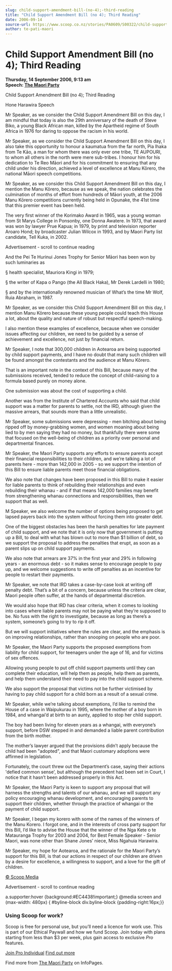 ```yaml
---
slug: child-support-amendment-bill-(no-4);-third-reading
title: "Child Support Amendment Bill (no 4); Third Reading"
date: 2006-09-14
source-url: https://www.scoop.co.nz/stories/PA0609/S00322/child-support-amendment-bill-no-4-third-reading.htm
author: te-pati-maori
---
```

Child Support Amendment Bill (no 4); Third Reading
==================================================

**Thursday, 14 September 2006, 9:13 am**  
**Speech: [The Maori Party](https://info.scoop.co.nz/The_Maori_Party)**

Child Support Amendment Bill (no 4); Third Reading

Hone Harawira Speech

Mr Speaker, as we consider the Child Support Amendment Bill on this day, I am mindful that today is also the 29th anniversary of the death of Steve Biko, a young Black African man, killed by the Apartheid regime of South Africa in 1976 for daring to oppose the racism in his world.

Mr Speaker, as we consider the Child Support Amendment Bill on this day, I also take this opportunity to honour a kaumatua from the far north, Pia Ihaka from Te Kāo, a man for whom there was only ever one tribe, TE AUPOURI, to whom all others in the north were mere sub-tribes. I honour him for his dedication to Te Reo Māori and for his commitment to ensuring that any child under his direction, achieved a level of excellence at Manu Kōrero, the national Māori speech competitions.

Mr Speaker, as we consider this Child Support Amendment Bill on this day, I mention the Manu Kōrero, because as we speak, the nation celebrates the culmination of months of effort from hundreds of Māori youth, at the 2006 Manu Kōrero competitions currently being held in Opunake, the 41st time that this premier event has been held.

The very first winner of the Korimako Award in 1965, was a young woman from St Marys College in Ponsonby, one Donna Awatere. In 1973, that award was won by lawyer Prue Kapua; in 1979, by print and television reporter Aroaro Hond; by broadcaster Julian Wilcox in 1993, and by Maori Party list candidate, Tell Kuka, in 2002.

Advertisement - scroll to continue reading





And the Pei Te Hurinui Jones Trophy for Senior Māori has been won by such luminaries as

§ health specialist, Mauriora Kingi in 1979;

§ the writer of Kapa o Pango (the All Black Haka), Mr Derek Lardelli in 1980;

§ and by the internationally renowned musician of What’s the time Mr Wolf, Ruia Abraham, in 1987.

Mr Speaker, as we consider this Child Support Amendment Bill on this day, I mention Manu Kōrero because these young people could teach this House a lot, about the quality and nature of robust but respectful speech-making.

I also mention these examples of excellence, because when we consider issues affecting our children, we need to be guided by a sense of achievement and excellence, not just by financial return.

Mr Speaker, I note that 300,000 children in Aotearoa are being supported by child support payments, and I have no doubt that many such children will be found amongst the contestants and the audience at Manu Kōrero.

That is an important note in the context of this Bill, because many of the submissions received, tended to reduce the concept of child-raising to a formula based purely on money alone.

One submission was about the cost of supporting a child.

Another was from the Institute of Chartered Accounts who said that child support was a matter for parents to settle, not the IRD, although given the massive arrears, that sounds more than a little unrealistic.

Mr Speaker, some submissions were depressing - men bitching about being ripped off by money-grabbing women, and women moaning about being lied to by men saying they had no money, but thankfully there were some that focused on the well-being of children as a priority over personal and departmental finances.

Mr Speaker, the Maori Party supports any efforts to ensure parents accept their financial responsibilities to their children, and we’re talking a lot of parents here - more than 142,000 in 2005 - so we support the intention of this Bill to ensure liable parents meet those financial obligations.

We also note that changes have been proposed in this Bill to make it easier for liable parents to think of rebuilding their relationships and even rebuilding their whanau - and if that means 142,000 families may benefit from strengthening whanau connections and responsibilities, then we support that as well.

M Speaker, we also welcome the number of options being proposed to get lapsed payers back into the system without forcing them into greater debt.

One of the biggest obstacles has been the harsh penalties for late payment of child support, and we note that it is only now that government is putting up a Bill, to deal with what has blown out to more than $1 billion of debt, so we support the proposal to address the penalties that erupt, as soon as a parent slips up on child support payments.

We also note that arrears are 37% in the first year and 29% in following years - an enormous debt - so it makes sense to encourage people to pay up, and we welcome suggestions to write off penalties as an incentive for people to restart their payments.

Mr Speaker, we note that IRD takes a case-by-case look at writing off penalty debt. That’s a bit of a concern, because unless the criteria are clear, Maori people often suffer, at the hands of departmental discretion.

We would also hope that IRD has clear criteria, when it comes to looking into cases where liable parents may not be paying what they’re supposed to be. No fuss with the right to investigate, because as long as there’s a system, someone’s going to try to rip it off.

But we will support initiatives where the rules are clear, and the emphasis is on improving relationships, rather than snooping on people who are poor.

Mr Speaker, the Maori Party supports the proposed exemptions from liability for child support, for teenagers under the age of 16, and for victims of sex offences.

Allowing young people to put off child support payments until they can complete their education, will help them as people, help them as parents, and help them understand their need to pay into the child support scheme.

We also support the proposal that victims not be further victimised by having to pay child support for a child born as a result of a sexual crime.

Mr Speaker, while we’re talking about exemptions, I’d like to remind the House of a case in Waipukurau in 1995, where the mother of a boy born in 1984, and whangai’d at birth to an aunty, applied to stop her child support.

The boy had been living for eleven years as a whangai, with everyone’s support, before DSW stepped in and demanded a liable parent contribution from the birth mother.

The mother’s lawyer argued that the provisions didn’t apply because the child had been "adopted", and that Maori customary adoptions were affirmed in legislation.

Fortunately, the court threw out the Department’s case, saying their actions 'defied common sense', but although the precedent had been set in Court, I notice that it hasn’t been addressed properly in this Act.

Mr Speaker, the Maori Party is keen to support any proposal that will harness the strengths and talents of our whanau, and we will support any policy encouraging whanau development, and encouraging parents to support their children, whether through the practice of whangai or the payment of child support.

Mr Speaker, I began my korero with some of the names of the winners of the Manu Korero. I forgot one, and in the interests of cross party support for this Bill, I’d like to advise the House that the winner of the Nga Kete o te Matauranga Trophy for 2003 and 2004, for Best Female Speaker - Senior Maori, was none other than Shane Jones’ niece, Miss Ngahuia Harawira.

Mr Speaker, my hope for Aotearoa, and the rationale for the Maori Party’s support for this Bill, is that our actions in respect of our children are driven by a desire for excellence, a willingness to support, and a love for the gift of children.

[© Scoop Media](http://www.scoop.co.nz/about/terms.html)  

Advertisement - scroll to continue reading



a.supporter:hover {background:#EC4438!important;} @media screen and (max-width: 480px) { #byline-block div.byline-block {padding-right:16px;}}

### Using Scoop for work?

Scoop is free for personal use, but you’ll need a licence for work use. This is part of our Ethical Paywall and how we fund Scoop. Join today with plans starting from less than $3 per week, plus gain access to exclusive _Pro_ features.  
  
[Join Pro Individual](https://pro.scoop.co.nz/Individual/?from=ProIn24) [Find out more](https://pro.scoop.co.nz/using-scoop-for-work/?from=ProIn24)

Find more from [The Maori Party](https://info.scoop.co.nz/The_Maori_Party) on InfoPages.